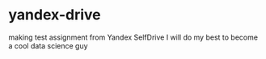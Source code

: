 # yandex-drive
making test assignment from Yandex SelfDrive
I will do my best to become a cool data science guy
